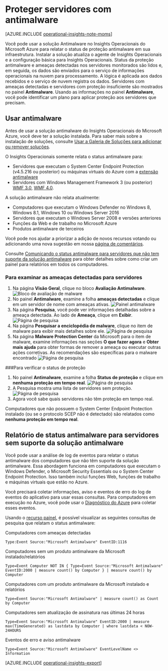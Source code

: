 <properties
   pageTitle="Proteger servidores com antimalware"
   description="Use o antimalware para ajudar a proteger os servidores na infraestrutura contra malware"
   services="operational-insights"
   documentationCenter=""
   authors="bandersmsft"
   manager="jwhit"
   editor="" />
<tags
   ms.service="operational-insights"
   ms.devlang="na"
   ms.topic="article"
   ms.tgt_pltfrm="na"
   ms.workload="na"
   ms.date="09/10/2015"
   ms.author="banders" />

# Proteger servidores com antimalware

[AZURE.INCLUDE [operational-insights-note-moms](../../includes/operational-insights-note-moms.md)]

Você pode usar a solução Antimalware no Insights Operacionais do Microsoft Azure para relatar o status de proteção antimalware em sua infraestrutura. Instalar a solução atualiza o agente de Insights Operacionais e a configuração básica para Insights Operacionais. Status da proteção antimalware e ameaças detectadas nos servidores monitorados são lidos e, em seguida, os dados são enviados para o serviço de informações operacionais na nuvem para processamento. A lógica é aplicada aos dados recebidos e o serviço de nuvem registra os dados. Servidores com ameaças detectadas e servidores com proteção insuficiente são mostrados no painel **Antimalware**. Usando as informações no painel **Antimalware**, você pode identificar um plano para aplicar proteção aos servidores que precisam.

## Usar antimalware

Antes de usar a solução antimalware do Insights Operacionais do Microsoft Azure, você deve ter a solução instalada. Para saber mais sobre a instalação de soluções, consulte [Usar a Galeria de Soluções para adicionar ou remover soluções](operational-insights-setup-workspace.md).

O Insights Operacionais somente relata o status antimalware para:

- Servidores que executam o System Center Endpoint Protection (v4.5.216 ou posterior) ou máquinas virtuais do Azure com a [extensão antimalware](http://go.microsoft.com/fwlink/?linkid=398023)
- Servidores com Windows Management Framework 3 (ou posterior) [WMF 3.0](https://support.microsoft.com/pt-BR/kb/2506143), [WMF 4.0](http://www.microsoft.com/pt-BR/download/details.aspx?id=40855).

A solução antimalware não relata atualmente:

- Computadores que executam o Windows Defender no Windows 8, Windows 8.1, Windows 10 ou Windows Server 2016
- Servidores que executam o Windows Server 2008 e versões anteriores
- Funções da Web e de trabalho no Microsoft Azure
- Produtos antimalware de terceiros

Você pode nos ajudar a priorizar a adição de novos recursos votando ou adicionando uma nova sugestão em nossa [página de comentários](http://feedback.azure.com/forums/267889-azure-operational-insights/category/88093-malware-assessment-solution).

Consulte [Comunicando o status antimalware para servidores que não tem suporte da solução antimalware](#reporting-antimalware-status-for-servers-not-supported-by-the-antimalware-solution) para obter detalhes sobre como criar um painel para relatórios em todos os computadores.

### Para examinar as ameaças detectadas para servidores

1. Na página **Visão Geral**, clique no bloco **Avaliação Antimalware**. ![Bloco de avaliação de malware](./media/operational-insights-antimalware/antimalware01.png)
2. No painel **Antimalware**, examine a folha **ameaças detectadas** e clique em um servidor de nome com ameaças ativas. ![Painel antimalware](./media/operational-insights-antimalware/antimalware02.png)
3. Na página **Pesquisa**, você pode ver informações detalhadas sobre a ameaça detectada. Ao lado de **Ameaça**, clique em **Exibir**. ![Página de pesquisa](./media/operational-insights-antimalware/antimalware03.png)
4. Na página **Pesquisar a enciclopédia de malware**, clique no item de malware para exibir mais detalhes sobre ele. ![Página de pesquisa](./media/operational-insights-antimalware/antimalware04.png)
5. Na página **Malware Protection Center** da Microsoft para o item de malware, examine informações nas seções **O que fazer agora** e **Obter mais ajuda** para obter formas de remover a ameaça ou executar outras ações corretivas. As recomendações são específicas para o malware encontrado ![Página de pesquisa](./media/operational-insights-antimalware/antimalware05.png)

###Para verificar o status de proteção

1. No painel **Antimalware**, examine a folha **Status de proteção** e clique em **nenhuma proteção em tempo real**. ![Página de pesquisa](./media/operational-insights-antimalware/antimalware06.png)
2. A Pesquisa mostra uma lista de servidores sem proteção. ![Página de pesquisa](./media/operational-insights-antimalware/antimalware07.png)
3. Agora você sabe quais servidores não têm proteção em tempo real.

Computadores que não possuem o System Center Endpoint Protection instalado (ou se o protocolo SCEP não é detectado) são relatados como **nenhuma proteção em tempo real**.

## Relatório de status antimalware para servidores sem suporte da solução antimalware

Você pode usar a análise de log de eventos para relatar o status antimalware dos computadores que não têm suporte da solução antimalware. Essa abordagem funciona em computadores que executam o Windows Defender, o Microsoft Security Essentials ou o System Center Endpoint Protection. Isso também inclui funções Web, funções de trabalho e máquinas virtuais que estão no Azure.

Você precisará coletar informações, aviso e eventos de erro do log de eventos do aplicativo para usar essas consultas. Para computadores em execução no Azure, você pode usar o [Diagnóstico do Azure](operational-insights-analyze-data-azure.md) para coletar esses eventos.

Usando o [recurso painel](operational-insights-use-dashboards.md), é possível visualizar as seguintes consultas de pesquisa que relatam o status antimalware:

Computadores com ameaças detectadas

`Type:Event Source:"Microsoft Antimalware" EventID:1116`


Computadores sem um produto antimalware da Microsoft instalado/relatórios

`Type=Event Computer NOT IN { Type=Event Source:"Microsoft Antimalware" EventID:2000 | measure count() by Computer } | measure count() by Computer`


Computadores com um produto antimalware da Microsoft instalado e relatórios

`Type=Event Source:"Microsoft Antimalware" | measure count() as Count by Computer`


Computadores sem atualização de assinatura nas últimas 24 horas

`Type=Event Source:"Microsoft Antimalware" EventID:2000 | measure max(TimeGenerated) as lastdata by Computer | where lastdata < NOW-24HOURS`


Eventos de erro e aviso antimalware

`Type=Event Source:"Microsoft Antimalware" EventLevelName <> Information`

[AZURE.INCLUDE [operational-insights-export](../../includes/operational-insights-export.md)]

<!---HONumber=Sept15_HO3-->